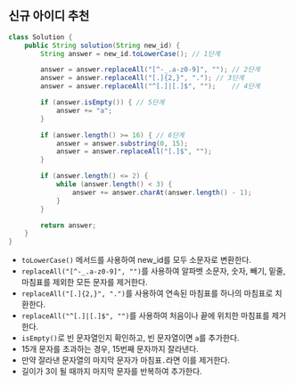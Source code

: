 ## 신규 아이디 추천

```java
class Solution {
    public String solution(String new_id) {
        String answer = new_id.toLowerCase(); // 1단계

        answer = answer.replaceAll("[^-_.a-z0-9]", ""); // 2단계
        answer = answer.replaceAll("[.]{2,}", "."); // 3단계
        answer = answer.replaceAll("^[.]|[.]$", "");    // 4단계

        if (answer.isEmpty()) { // 5단계
            answer += "a";
        }

        if (answer.length() >= 16) { // 6단계
            answer = answer.substring(0, 15);
            answer = answer.replaceAll("[.]$", "");
        }

        if (answer.length() <= 2) {
            while (answer.length() < 3) {
                answer += answer.charAt(answer.length() - 1);
            }
        }

        return answer;
    }
}
```

* `toLowerCase()` 메서드를 사용하여 new_id를 모두 소문자로 변환한다.
* `replaceAll("[^-_.a-z0-9]", "")`를 사용하여 알파벳 소문자, 숫자, 빼기, 밑줄, 마침표를 제외한 모든 문자를 제거한다.
* `replaceAll("[.]{2,}", ".")`를 사용하여 연속된 마침표를 하나의 마침표로 치환한다.
* `replaceAll("^[.]|[.]$", "")`를 사용하여 처음이나 끝에 위치한 마침표를 제거한다.
* `isEmpty()`로 빈 문자열인지 확인하고, 빈 문자열이면 `a`를 추가한다.
* 15개 문자를 초과하는 경우, 15번째 문자까지 잘라낸다.
* 만약 잘라낸 문자열의 마지막 문자가 마침표`.`라면 이를 제거한다.
* 길이가 3이 될 때까지 마지막 문자를 반복하여 추가한다.